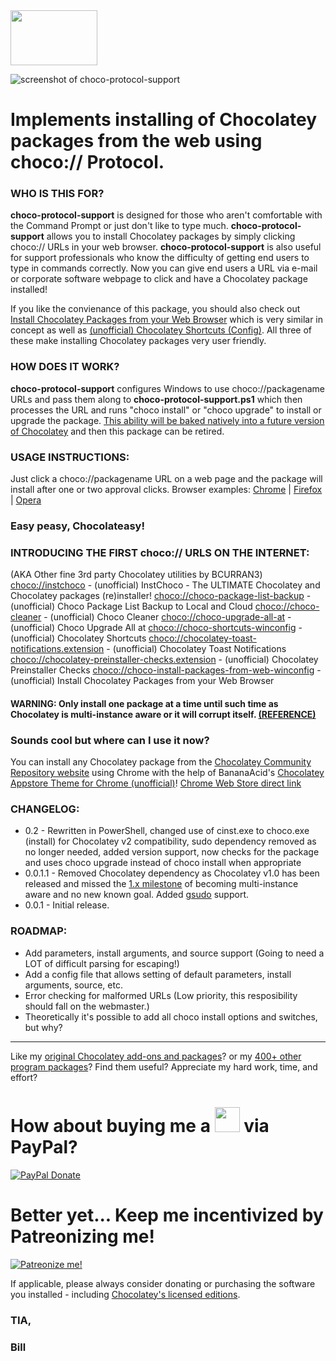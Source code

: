 <img src="https://cdn.staticaly.com/gh/bcurran3/ChocolateyPackages/master/mylogos/myunofficialChocolateylogo_icon.png" width="139" height="88">

![screenshot of choco-protocol-support](https://cdn.staticaly.com/gh/bcurran3/ChocolateyPackages/master/choco-protocol-support/choco-protocol-support_screenshot.png)	
	
# Implements installing of Chocolatey packages from the web using choco:// Protocol.

### WHO IS THIS FOR?
**choco-protocol-support** is designed for those who aren't comfortable with the Command Prompt or just don't like to type much. **choco-protocol-support** allows you to install Chocolatey packages by simply clicking choco:// URLs in your web browser. **choco-protocol-support** is also useful for support professionals who know the difficulty of getting end users to type in commands correctly. Now you can give end users a URL via e-mail or corporate software webpage to click and have a Chocolatey package installed!

If you like the convienance of this package, you should also check out [Install Chocolatey Packages from your Web Browser](https://chocolatey.org/packages/choco-install-packages-from-web-winconfig) which is very similar in concept as well as [(unofficial) Chocolatey Shortcuts (Config)](https://chocolatey.org/packages/choco-shortcuts-winconfig). All three of these make installing Chocolatey packages very user friendly.

### HOW DOES IT WORK?
**choco-protocol-support** configures Windows to use choco://packagename URLs and pass them along to **choco-protocol-support.ps1** which then processes the URL and runs "choco install" or "choco upgrade" to install or upgrade the package. [This ability will be baked natively into a future version of Chocolatey](https://github.com/chocolatey/choco/issues/1680) and then this package can be retired.

### USAGE INSTRUCTIONS:
Just click a choco://packagename URL on a web page and the package will install after one or two approval clicks. 
Browser examples: [Chrome](https://cdn.staticaly.com/gh/bcurran3/ChocolateyPackages/master/choco-protocol-support\choco-protocol-support_chrome_example.png) | [Firefox](https://cdn.staticaly.com/gh/bcurran3/ChocolateyPackages/master/choco-protocol-support\choco-protocol-support_firefox_example.png) | [Opera](https://cdn.staticaly.com/gh/bcurran3/ChocolateyPackages/master/choco-protocol-support\choco-protocol-support_opera_example.png)

### **Easy peasy, Chocolateasy!**

### INTRODUCING THE FIRST choco:// URLS ON THE INTERNET:
(AKA Other fine 3rd party Chocolatey utilities by BCURRAN3)
[choco://instchoco](choco://instchoco) - (unofficial) InstChoco - The ULTIMATE Chocolatey and Chocolatey packages (re)installer!
[choco://choco-package-list-backup](choco://choco-package-list-backup) - (unofficial) Choco Package List Backup to Local and Cloud
[choco://choco-cleaner](choco://choco-cleaner) - (unofficial) Choco Cleaner
[choco://choco-upgrade-all-at](choco://choco-upgrade-all-at) - (unofficial) Choco Upgrade All at
[choco://choco-shortcuts-winconfig](choco://choco-shortcuts-winconfig) - (unofficial) Chocolatey Shortcuts 
[choco://chocolatey-toast-notifications.extension](choco://chocolatey-toast-notifications.extension) - (unofficial) Chocolatey Toast Notifications 
[choco://chocolatey-preinstaller-checks.extension](choco://chocolatey-preinstaller-checks.extension) - (unofficial) Chocolatey Preinstaller Checks
[choco://choco-install-packages-from-web-winconfig](choco://choco-install-packages-from-web-winconfig) - (unofficial) Install Chocolatey Packages from your Web Browser 

#### WARNING: Only install one package at a time until such time as Chocolatey is multi-instance aware or it will corrupt itself. [(REFERENCE)](https://github.com/chocolatey/choco/issues/1579)

### Sounds cool but where can I use it now?
You can install any Chocolatey package from the [Chocolatey Community Repository website](https://community.chocolatey.org/packages) using Chrome with the help of BananaAcid's [Chocolatey Appstore Theme for Chrome (unofficial)](https://community.chocolatey.org/packages/chocolatey-appstore-chrome)! [Chrome Web Store direct link](https://chrome.google.com/webstore/detail/chocolatey-appstore/gkehnkphfligaeniienfamgdfocegffl)

### CHANGELOG:
* 0.2     - Rewritten in PowerShell, changed use of cinst.exe to choco.exe (install) for Chocolatey v2 compatibility, sudo dependency removed as no longer needed, added version support, now checks for the package and uses choco upgrade instead of choco install when appropriate
* 0.0.1.1 - Removed Chocolatey dependency as Chocolatey v1.0 has been released and missed the [1.x milestone](https://github.com/chocolatey/choco/milestone/12) of becoming multi-instance aware and no new known goal. Added [gsudo](https://community.chocolatey.org/packages/gsudo) support.
* 0.0.1   - Initial release.

### ROADMAP:
* Add parameters, install arguments, and source support (Going to need a LOT of difficult parsing for escaping!)
* Add a config file that allows setting of default parameters, install arguments, source, etc.
* Error checking for malformed URLs (Low priority, this resposibility should fall on the webmaster.)
* Theoretically it's possible to add all choco install options and switches, but why?

***

Like my [original Chocolatey add-ons and packages](https://community.chocolatey.org/packages?q=tag%3Abcurran3)? or my [400+ other program packages](https://chocolatey.org/profiles/bcurran3)? Find them useful? Appreciate my hard work, time, and effort?


<h1>How about buying me a <img src="https://cdn.rawgit.com/bcurran3/ChocolateyPackages/master/mylogos/beer.png" alt="" width="40" height="40"> via PayPal?</h1>

[![PayPal Donate](https://www.paypalobjects.com/webstatic/mktg/logo/AM_SbyPP_mc_vs_dc_ae.jpg)](https://www.paypal.me/bcurran3donations)

<h1>Better yet... Keep me incentivized by Patreonizing me!</h1>

[![Patreonize me!](https://c5.patreon.com/external/logo/downloads_wordmark_white_on_coral.png)](https://www.patreon.com/bcurran3)


If applicable, please always consider donating or purchasing the software you installed - including [Chocolatey's licensed editions](https://chocolatey.org/pricing).

<h3>TIA,</h3>

<h3>Bill</h3>